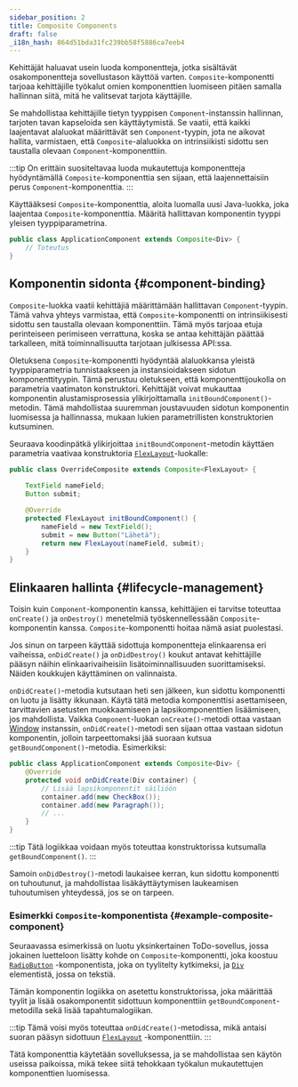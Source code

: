 ```yaml
---
sidebar_position: 2
title: Composite Components
draft: false
_i18n_hash: 864d51bda31fc239bb58f5886ca7eeb4
---
```

<DocChip chip='since' label='23.06' />
<JavadocLink type="foundation" location="com/webforj/component/Composite" top='true'/>

Kehittäjät haluavat usein luoda komponentteja, jotka sisältävät osakomponentteja sovellustason käyttöä varten. `Composite`-komponentti tarjoaa kehittäjille työkalut omien komponenttien luomiseen pitäen samalla hallinnan siitä, mitä he valitsevat tarjota käyttäjille.

Se mahdollistaa kehittäjille tietyn tyyppisen `Component`-instanssin hallinnan, tarjoten tavan kapseloida sen käyttäytymistä. Se vaatii, että kaikki laajentavat alaluokat määrittävät sen `Component`-tyypin, jota ne aikovat hallita, varmistaen, että `Composite`-alaluokka on intrinsiikisti sidottu sen taustalla olevaan `Component`-komponenttiin.

:::tip
On erittäin suositeltavaa luoda mukautettuja komponentteja hyödyntämällä `Composite`-komponenttia sen sijaan, että laajennettaisiin perus `Component`-komponenttia.
:::

Käyttääksesi `Composite`-komponenttia, aloita luomalla uusi Java-luokka, joka laajentaa `Composite`-komponenttia. Määritä hallittavan komponentin tyyppi yleisen tyyppiparametrina.

```java
public class ApplicationComponent extends Composite<Div> {
	// Toteutus
}
```

## Komponentin sidonta {#component-binding}

`Composite`-luokka vaatii kehittäjiä määrittämään hallittavan `Component`-tyypin. Tämä vahva yhteys varmistaa, että `Composite`-komponentti on intrinsiikisesti sidottu sen taustalla olevaan komponenttiin. Tämä myös tarjoaa etuja perinteiseen perimiseen verrattuna, koska se antaa kehittäjän päättää tarkalleen, mitä toiminnallisuutta tarjotaan julkisessa API:ssa.

Oletuksena `Composite`-komponentti hyödyntää alaluokkansa yleistä tyyppiparametria tunnistaakseen ja instansioidakseen sidotun komponenttityypin. Tämä perustuu oletukseen, että komponenttijoukolla on parametria vaatimaton konstruktori. Kehittäjät voivat mukauttaa komponentin alustamisprosessia ylikirjoittamalla `initBoundComponent()`-metodin. Tämä mahdollistaa suuremman joustavuuden sidotun komponentin luomisessa ja hallinnassa, mukaan lukien parametrillisten konstruktorien kutsuminen.

Seuraava koodinpätkä ylikirjoittaa `initBoundComponent`-metodin käyttäen parametria vaativaa konstruktoria [`FlexLayout`](../components/flex-layout.md)-luokalle:

```java
public class OverrideComposite extends Composite<FlexLayout> {
	
	TextField nameField;
	Button submit;

	@Override
	protected FlexLayout initBoundComponent() {
		nameField = new TextField();
		submit = new Button("Lähetä");
		return new FlexLayout(nameField, submit);
	}
}
```

## Elinkaaren hallinta {#lifecycle-management}

Toisin kuin `Component`-komponentin kanssa, kehittäjien ei tarvitse toteuttaa `onCreate()` ja `onDestroy()` menetelmiä työskennellessään `Composite`-komponentin kanssa. `Composite`-komponentti hoitaa nämä asiat puolestasi.

Jos sinun on tarpeen käyttää sidottuja komponentteja elinkaarensa eri vaiheissa, `onDidCreate()` ja `onDidDestroy()` koukut antavat kehittäjille pääsyn näihin elinkaarivaiheisiin lisätoiminnallisuuden suorittamiseksi. Näiden koukkujen käyttäminen on valinnaista.

`onDidCreate()`-metodia kutsutaan heti sen jälkeen, kun sidottu komponentti on luotu ja lisätty ikkunaan. Käytä tätä metodia komponenttisi asettamiseen, tarvittavien asetusten muokkaamiseen ja lapsikomponenttien lisäämiseen, jos mahdollista. Vaikka `Component`-luokan `onCreate()`-metodi ottaa vastaan [Window](#) instanssin, `onDidCreate()`-metodi sen sijaan ottaa vastaan sidotun komponentin, jolloin tarpeettomaksi jää suoraan kutsua `getBoundComponent()`-metodia. Esimerkiksi:

```java
public class ApplicationComponent extends Composite<Div> {
	@Override
	protected void onDidCreate(Div container) {
		// Lisää lapsikomponentit säiliöön
		container.add(new CheckBox());
		container.add(new Paragraph());
		// ...
	}
}
```

:::tip
Tätä logiikkaa voidaan myös toteuttaa konstruktorissa kutsumalla `getBoundComponent()`.
:::

Samoin `onDidDestroy()`-metodi laukaisee kerran, kun sidottu komponentti on tuhoutunut, ja mahdollistaa lisäkäyttäytymisen laukeamisen tuhoutumisen yhteydessä, jos se on tarpeen.

### Esimerkki `Composite`-komponentista {#example-composite-component}

Seuraavassa esimerkissä on luotu yksinkertainen ToDo-sovellus, jossa jokainen luetteloon lisätty kohde on `Composite`-komponentti, joka koostuu [`RadioButton`](../components/radio-button.md) -komponentista, joka on tyylitelty kytkimeksi, ja [`Div`](#) elementistä, jossa on tekstiä.

Tämän komponentin logiikka on asetettu konstruktorissa, joka määrittää tyylit ja lisää osakomponentit sidottuun komponenttiin `getBoundComponent`-metodilla sekä lisää tapahtumalogiikan.

:::tip
Tämä voisi myös toteuttaa `onDidCreate()`-metodissa, mikä antaisi suoran pääsyn sidottuun [`FlexLayout`](../components/flex-layout.md) -komponenttiin.
:::

Tätä komponenttia käytetään sovelluksessa, ja se mahdollistaa sen käytön useissa paikoissa, mikä tekee siitä tehokkaan työkalun mukautettujen komponenttien luomisessa.

<ComponentDemo 
path='/webforj/composite?' 
cssURL='/css/composite.css'
javaE='https://raw.githubusercontent.com/webforj/webforj-documentation/refs/heads/main/src/main/java/com/webforj/samples/views/CompositeView.java'
height='550px'
/>
